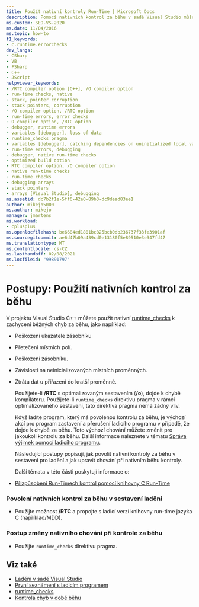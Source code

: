 ```yaml
---
title: Použít nativní kontroly Run-Time | Microsoft Docs
description: Pomocí nativních kontrol za běhu v sadě Visual Studio můžete zachytit běžné chyby za běhu, například poškození ukazatele zásobníku, přetečení místních polí a poškození zásobníku.
ms.custom: SEO-VS-2020
ms.date: 11/04/2016
ms.topic: how-to
f1_keywords:
- c.runtime.errorchecks
dev_langs:
- CSharp
- VB
- FSharp
- C++
- JScript
helpviewer_keywords:
- /RTC compiler option [C++], /O compiler option
- run-time checks, native
- stack, pointer corruption
- stack pointers, corruption
- /O compiler option, /RTC option
- run-time errors, error checks
- O compiler option, /RTC option
- debugger, runtime errors
- variables [debugger], loss of data
- runtime_checks pragma
- variables [debugger], catching dependencies on uninitialized local variables
- run-time errors, debugging
- debugger, native run-time checks
- optimized build option
- RTC compiler option, /O compiler option
- native run-time checks
- run-time checks
- debugging arrays
- stack pointers
- arrays [Visual Studio], debugging
ms.assetid: dc7b2f1e-5ff6-42e0-89b3-dc9dead83ee1
author: mikejo5000
ms.author: mikejo
manager: jmartens
ms.workload:
- cplusplus
ms.openlocfilehash: be6684ed1801bc825bcb0db236737f33fe3901af
ms.sourcegitcommit: ae6d47b09a439cd0e13180f5e89510e3e347fd47
ms.translationtype: MT
ms.contentlocale: cs-CZ
ms.lasthandoff: 02/08/2021
ms.locfileid: "99891797"
---
```

# <a name="how-to-use-native-run-time-checks"></a>Postupy: Použití nativních kontrol za běhu
V projektu Visual Studio C++ můžete použít nativní [runtime_checks](/cpp/preprocessor/runtime-checks) k zachycení běžných chyb za běhu, jako například:

- Poškození ukazatele zásobníku

- Přetečení místních polí.

- Poškození zásobníku.

- Závislosti na neinicializovaných místních proměnných.

- Ztráta dat u přiřazení do kratší proměnné.

  Použijete-li **/RTC** s optimalizovaným sestavením (**/o**), dojde k chybě kompilátoru. Použijete-li `runtime_checks` direktivu pragma v rámci optimalizovaného sestavení, tato direktiva pragma nemá žádný vliv.

  Když ladíte program, který má povolenou kontrolu za běhu, je výchozí akcí pro program zastavení a přerušení ladicího programu v případě, že dojde k chybě za běhu. Toto výchozí chování můžete změnit pro jakoukoli kontrolu za běhu. Další informace naleznete v tématu [Správa výjimek pomocí ladicího programu](../debugger/managing-exceptions-with-the-debugger.md).

  Následující postupy popisují, jak povolit nativní kontroly za běhu v sestavení pro ladění a jak upravit chování při nativním běhu kontroly.

  Další témata v této části poskytují informace o:

- [Přizpůsobení Run-Timech kontrol pomocí knihovny C Run-Time](../debugger/native-run-time-checks-customization.md)

### <a name="to-enable-native-run-time-checks-in-a-debug-build"></a>Povolení nativních kontrol za běhu v sestavení ladění

- Použijte možnost **/RTC** a propojte s ladicí verzí knihovny run-time jazyka C (například/MDD).

### <a name="to-modify-native-run-time-check-behavior"></a>Postup změny nativního chování při kontrole za běhu

- Použijte `runtime_checks` direktivu pragma.

## <a name="see-also"></a>Viz také
- [Ladění v sadě Visual Studio](../debugger/index.yml)
- [První seznámení s ladicím programem](../debugger/debugger-feature-tour.md)
- [runtime_checks](/cpp/preprocessor/runtime-checks)
- [Kontrola chyb v době běhu](/cpp/c-runtime-library/run-time-error-checking)